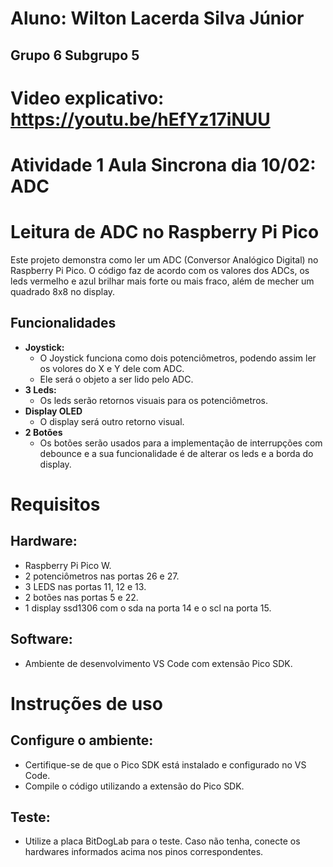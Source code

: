 # Aluno: Wilton Lacerda Silva Júnior
## Grupo 6 Subgrupo 5
# Video explicativo: https://youtu.be/hEfYz17iNUU
# Atividade 1 Aula Sincrona dia 10/02: ADC
# Leitura de ADC no Raspberry Pi Pico
Este projeto demonstra como ler um ADC (Conversor Analógico Digital) no Raspberry Pi Pico. O código faz de acordo com os valores dos ADCs, os leds vermelho e azul brilhar mais forte ou mais fraco, além de mecher um quadrado 8x8 no display.

## Funcionalidades

- **Joystick:**  
  - O Joystick funciona como dois potenciômetros, podendo assim ler os volores do X e Y dele com ADC.
  - Ele será o objeto a ser lido pelo ADC.
- **3 Leds:**
  - Os leds serão retornos visuais para os potenciômetros.
- **Display OLED**
  - O display será outro retorno visual.
- **2 Botões**
  - Os botões serão usados para a implementação de interrupções com debounce e a sua funcionalidade é de alterar os leds e a borda do display.

# Requisitos
## Hardware:

- Raspberry Pi Pico W.
- 2 potenciômetros nas portas 26 e 27.
- 3 LEDS nas portas 11, 12 e 13.
- 2 botões nas portas 5 e 22.
- 1 display ssd1306 com o sda na porta 14 e o scl na porta 15.

## Software:

- Ambiente de desenvolvimento VS Code com extensão Pico SDK.

# Instruções de uso
## Configure o ambiente:
- Certifique-se de que o Pico SDK está instalado e configurado no VS Code.
- Compile o código utilizando a extensão do Pico SDK.
## Teste:
- Utilize a placa BitDogLab para o teste. Caso não tenha, conecte os hardwares informados acima nos pinos correspondentes.
